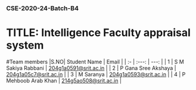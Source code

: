<h3>CSE-2020-24-Batch-B4</h3>
<h1>TITLE: Intelligence Faculty appraisal system</h1>

#Team members
|S.NO|  Student Name         |     Email             |
| :- |     :---:             |      ---:             |
| 1  | S M Sakiya Rabbani    | 204g1a0591@srit.ac.in |
| 2  | P Gana Sree Akshaya   | 204g1a05c7@srit.ac.in |
| 3  | M Saranya             | 204g1a0593@srit.ac.in |
| 4  | P Mehboob Arab Khan   | 214g5ao508@srit.ac.in |
